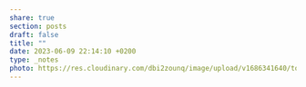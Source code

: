```yaml
---
share: true
section: posts
draft: false
title: ""
date: 2023-06-09 22:14:10 +0200
type: _notes
photo: https://res.cloudinary.com/dbi2zounq/image/upload/v1686341640/tozcwlptge0lebi0lp8x.jpg
---
```




